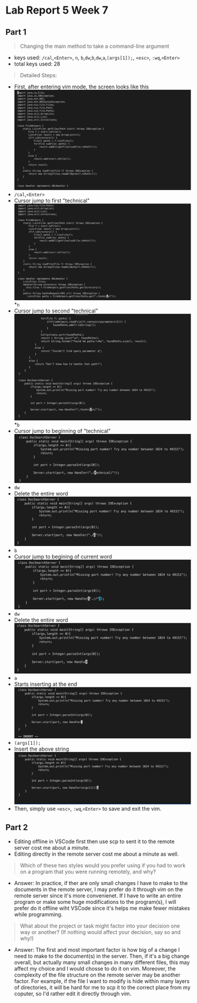 # Lab Report 5 Week 7
## Part 1
> Changing the main method to take a command-line argument
* keys used: `/cal`,`<Enter>`, `n`, `b`,`dw`,`b`,`dw`,`a`,`(args[1]);`, `<esc>`, `:wq`,`<Enter>`
* total keys used: 28

> Detailed Steps:
* First, after entering vim mode, the screen looks like this
![pic1](LabReport5Pic/1.png)
* `/cal`,`<Enter>`
* Cursor jump to first "technical"
![pic2](LabReport5Pic/2.png)
*`n`
* Cursor jump to second "technical"
![pic3](LabReport5Pic/3.png)
*`b`
* Cursor jump to beginning of "technical"
![pic4](LabReport5Pic/4.png)
* `dw`
* Delete the entire word
![pic5](LabReport5Pic/5.png)
* `b`
* Cursor jump to begining of current word
![pic6](LabReport5Pic/6.png)
* `dw`
* Delete the entire word
![pic7](LabReport5Pic/7.png)
* `a`
* Starts inserting at the end
![pic8](LabReport5Pic/8.png)
* `(args[1]);`
* Insert the above string
![pic9](LabReport5Pic/9.png)
* Then, simply use `<esc>`, `:wq`,`<Enter>` to save and exit the vim.

## Part 2
* Editing offline in VSCode first then use scp to sent it to the remote server cost me about a minute.
* Editing directly in the remote server cost me about a minute as well.

> Which of these two styles would you prefer using if you had to work on a program that you were running remotely, and why?

* Answer: In practice, if ther are only small changes I have to make to the documents in the remote server, I may prefer do it through vim on the remote server since it's more convenienet. If I have to write an entire program or make some huge modifications to the program(s), I will prefer do it offline wiht VSCode since it's helps me make fewer mistakes while programming.


> What about the project or task might factor into your decision one way or another? (If nothing would affect your decision, say so and why!)



* Answer: The first and most important factor is how big of a change I need to make to the document(s) in the server. Then, if it's a big change overall, but actually many small changes in many different files, this may affect my choice and I would chosse to do it on vim. Moreover, the complexity of the file structure on the remote server may be another factor. For example, if the file I want to modify is hide within many layers of directories, it will be hard for me to scp it to the correct place from my coputer, so I'd rather edit it directly through vim.